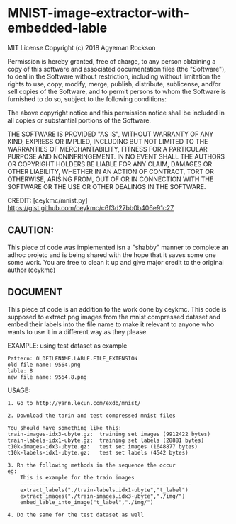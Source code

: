 # MNIST-image-extractor-with-embedded-lable

MIT License Copyright (c) 2018 Agyeman Rockson 

Permission is hereby granted, free of charge, to any person obtaining a copy
of this software and associated documentation files (the "Software"), to deal
in the Software without restriction, including without limitation the rights
to use, copy, modify, merge, publish, distribute, sublicense, and/or sell
copies of the Software, and to permit persons to whom the Software is
furnished to do so, subject to the following conditions:

The above copyright notice and this permission notice shall be included in all
copies or substantial portions of the Software.

THE SOFTWARE IS PROVIDED "AS IS", WITHOUT WARRANTY OF ANY KIND, EXPRESS OR
IMPLIED, INCLUDING BUT NOT LIMITED TO THE WARRANTIES OF MERCHANTABILITY,
FITNESS FOR A PARTICULAR PURPOSE AND NONINFRINGEMENT. IN NO EVENT SHALL THE
AUTHORS OR COPYRIGHT HOLDERS BE LIABLE FOR ANY CLAIM, DAMAGES OR OTHER
LIABILITY, WHETHER IN AN ACTION OF CONTRACT, TORT OR OTHERWISE, ARISING FROM,
OUT OF OR IN CONNECTION WITH THE SOFTWARE OR THE USE OR OTHER DEALINGS IN THE
SOFTWARE.


CREDIT: [ceykmc/mnist.py] https://gist.github.com/ceykmc/c6f3d27bb0b406e91c27

CAUTION: 
---------------------------------------------------------------------------------
This piece of code was implemented isn a "shabby" manner to complete an adhoc 
projetc and is being shared with the hope that it saves some one some work. You
are free to clean it up and give major credit to the original author (ceykmc)


DOCUMENT
----------------------------------------------------------------------------------
This piece of code is an addition to the work done by ceykmc. This code is supposed
to extract png images from the mnist compressed dataset and embed their labels into 
the file name to make it relevant to anyone who wants to use it in a different way
as they please.

EXAMPLE: using test dataset as example
    
    Pattern: OLDFILENAME.LABLE.FILE_EXTENSION
    old file name: 9564.png
    lable: 8
    new file name: 9564.8.png
    

USAGE:
    
    1. Go to http://yann.lecun.com/exdb/mnist/
    
    2. Download the tarin and test compressed mnist files
    
    You should have something like this:
    train-images-idx3-ubyte.gz:  training set images (9912422 bytes)
    train-labels-idx1-ubyte.gz:  training set labels (28881 bytes)
    t10k-images-idx3-ubyte.gz:   test set images (1648877 bytes)
    t10k-labels-idx1-ubyte.gz:   test set labels (4542 bytes) 
    
    3. Rn the following methods in the sequence the occur
    eg:
        This is example for the train images
        ------------------------------------------------------
        extract_labels("./train-labels.idx1-ubyte","t_label")
        extract_images("./train-images.idx3-ubyte","./img/")
        embed_lable_into_image("t_label","./img/")
        
    4. Do the same for the test dataset as well
